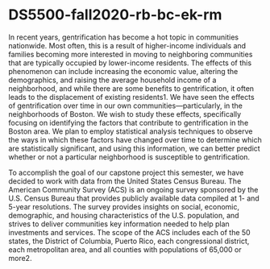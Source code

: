 # DS5500-fall2020-rb-bc-ek-rm

In recent years, gentrification has become a hot topic in communities nationwide. Most often, this is a result of higher-income individuals and families becoming more interested in moving to neighboring communities that are typically occupied by lower-income residents. The effects of this phenomenon can include increasing the economic value, altering the demographics, and raising the average household income of a neighborhood, and while there are some benefits to gentrification, it often leads to the displacement of existing residents1. We have seen the effects of gentrification over time in our own communities—particularly, in the neighborhoods of Boston. We wish to study these effects, specifically focusing on identifying the factors that contribute to gentrification in the Boston area. We plan to employ statistical analysis techniques to observe the ways in which these factors have changed over time to determine which are statistically significant, and using this information, we can better predict whether or not a particular neighborhood is susceptible to gentrification.

To accomplish the goal of our capstone project this semester, we have decided to work with data from the United States Census Bureau. The American Community Survey (ACS) is an ongoing survey sponsored by the U.S. Census Bureau that provides publicly available data compiled at 1- and 5-year resolutions. The survey provides insights on social, economic, demographic, and housing characteristics of the U.S. population, and strives to deliver communities key information needed to help plan investments and services. The scope of the ACS includes each of the 50 states, the District of Columbia, Puerto Rico, each congressional district, each metropolitan area, and all counties with populations of 65,000 or more­­2.
